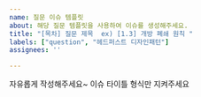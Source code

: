 ```yaml
---
name: 질문 이슈 템플릿
about: 해당 질문 템플릿을 사용하여 이슈를 생성해주세요.
title: "[목차] 질문 제목  ex) [1.3] 개방 폐쇄 원칙 "
labels: ["question", "헤드퍼스트 디자인패턴"]
assignees: ''

---
```


자유롭게 작성해주세요~ 이슈 타이틀 형식만 지켜주세요
